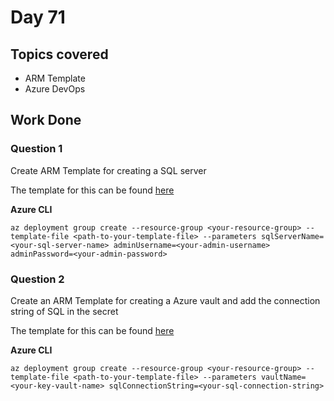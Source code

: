 # Day 71

## Topics covered

- ARM Template
- Azure DevOps

## Work Done

### Question 1

Create ARM Template for creating a SQL server

The template for this can be found [here](./sqlservertemplate.json)

**Azure CLI**
```
az deployment group create --resource-group <your-resource-group> --template-file <path-to-your-template-file> --parameters sqlServerName=<your-sql-server-name> adminUsername=<your-admin-username> adminPassword=<your-admin-password>
```


### Question 2

Create an ARM Template for creating a Azure vault and add the connection string of SQL in the secret

The template for this can be found [here](./azurekeyvaulttemplateone.json)

**Azure CLI**
```
az deployment group create --resource-group <your-resource-group> --template-file <path-to-your-template-file> --parameters vaultName=<your-key-vault-name> sqlConnectionString=<your-sql-connection-string>
```